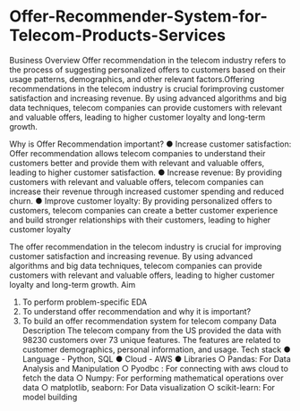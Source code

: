 # Offer-Recommender-System-for-Telecom-Products-Services
Business Overview Offer recommendation in the telecom industry refers to the process of suggesting personalized offers to customers based on their usage patterns, demographics, and other relevant factors.Offering recommendations in the telecom industry is crucial forimproving customer satisfaction and increasing revenue. By using advanced algorithms and big data techniques, telecom companies can provide customers with relevant and valuable offers, leading to higher customer loyalty and long-term growth.

Why is Offer Recommendation important?
● Increase customer satisfaction: Offer recommendation allows telecom companies
to understand their customers better and provide them with relevant and valuable
offers, leading to higher customer satisfaction.
● Increase revenue: By providing customers with relevant and valuable offers,
telecom companies can increase their revenue through increased customer
spending and reduced churn.
● Improve customer loyalty: By providing personalized offers to customers, telecom
companies can create a better customer experience and build stronger
relationships with their customers, leading to higher customer loyalty

The offer recommendation in the telecom industry is crucial for improving customer
satisfaction and increasing revenue. By using advanced algorithms and big data
techniques, telecom companies can provide customers with relevant and valuable
offers, leading to higher customer loyalty and long-term growth.
Aim
1. To perform problem-specific EDA
2. To understand offer recommendation and why it is important?
3. To build an offer recommendation system for telecom company
Data Description
The telecom company from the US provided the data with 98230 customers over 73
unique features. The features are related to customer demographics, personal
information, and usage.
Tech stack
● Language - Python, SQL
● Cloud - AWS
● Libraries
○ Pandas: For Data Analysis and Manipulation
○ Pyodbc : For connecting with aws cloud to fetch the data
○ Numpy: For performing mathematical operations over data
○ matplotlib, seaborn: For Data visualization
○ scikit-learn: For model building
